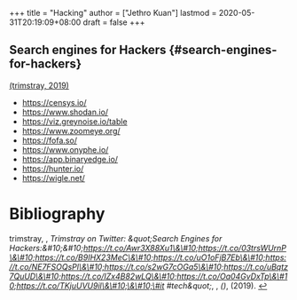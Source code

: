 +++
title = "Hacking"
author = ["Jethro Kuan"]
lastmod = 2020-05-31T20:19:09+08:00
draft = false
+++

## Search engines for Hackers {#search-engines-for-hackers}

<a id="8145d0bc010004d1fdab0a7add7566bd" href="#trimstray_se_hackers">(trimstray, 2019)</a>

- <https://censys.io/>
- <https://www.shodan.io/>
- <https://viz.greynoise.io/table>
- <https://www.zoomeye.org/>
- <https://fofa.so/>
- <https://www.onyphe.io/>
- <https://app.binaryedge.io/>
- <https://hunter.io/>
- <https://wigle.net/>

# Bibliography

<a id="trimstray_se_hackers" target="_blank">trimstray, , _Trimstray on Twitter: \&quot;Search Engines for Hackers:\&\#10;\&\#10;https://t.co/Awr3X88Xu1\&\#10;https://t.co/03trsWUrnP\&\#10;https://t.co/B9IHX23MeC\&\#10;https://t.co/uO1oFjB7Eb\&\#10;https://t.co/NE7FSOQsPl\&\#10;https://t.co/s2wG7cOGa5\&\#10;https://t.co/uBqtz7QuUD\&\#10;https://t.co/IZx4B82wLQ\&\#10;https://t.co/Oa04GvDxTp\&\#10;https://t.co/TKjuUVU9il\&\#10;\&\#10;\#it \#tech\&quot;_, , _()_, (2019). </a> [↩](#8145d0bc010004d1fdab0a7add7566bd)
